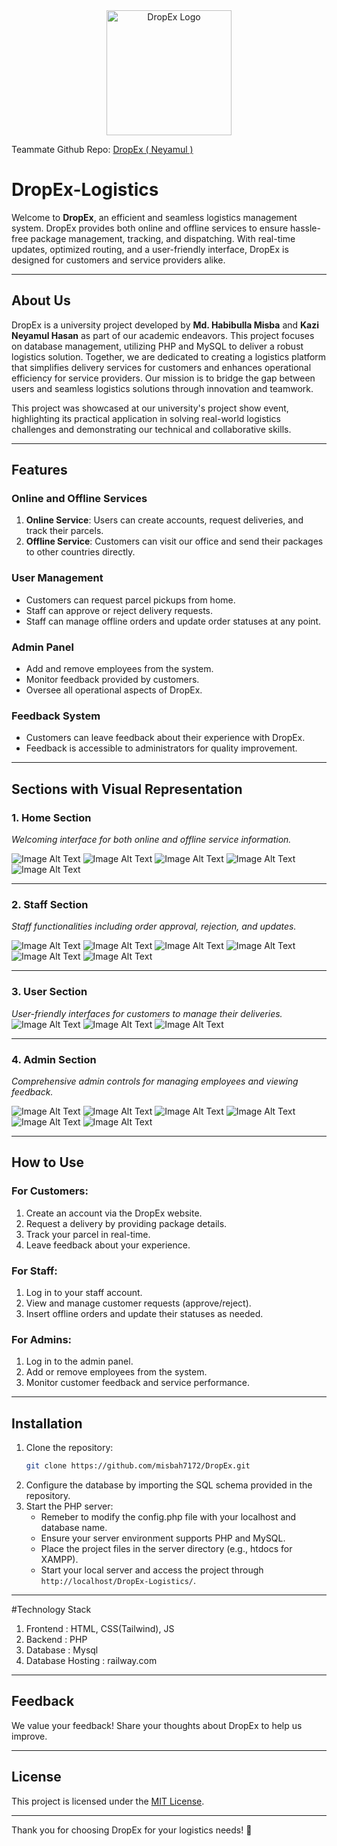 <div align="center">
  <img src="DropEx/Images/logo.png" alt="DropEx Logo" width="200" />
</div>

Teammate Github Repo: <a href="https://github.com/neyamul-hasan14/DropEx-Logistics">DropEx ( Neyamul ) </a>

# DropEx-Logistics

Welcome to **DropEx**, an efficient and seamless logistics management system. DropEx provides both online and offline services to ensure hassle-free package management, tracking, and dispatching. With real-time updates, optimized routing, and a user-friendly interface, DropEx is designed for customers and service providers alike.

---

## About Us

DropEx is a university project developed by **Md. Habibulla Misba** and **Kazi Neyamul Hasan** as part of our academic endeavors. This project focuses on database management, utilizing PHP and MySQL to deliver a robust logistics solution. Together, we are dedicated to creating a logistics platform that simplifies delivery services for customers and enhances operational efficiency for service providers. Our mission is to bridge the gap between users and seamless logistics solutions through innovation and teamwork.

This project was showcased at our university's project show event, highlighting its practical application in solving real-world logistics challenges and demonstrating our technical and collaborative skills.

---

## Features

### **Online and Offline Services**
1. **Online Service**: Users can create accounts, request deliveries, and track their parcels.
2. **Offline Service**: Customers can visit our office and send their packages to other countries directly.

### **User Management**
- Customers can request parcel pickups from home.
- Staff can approve or reject delivery requests.
- Staff can manage offline orders and update order statuses at any point.

### **Admin Panel**
- Add and remove employees from the system.
- Monitor feedback provided by customers.
- Oversee all operational aspects of DropEx.

### **Feedback System**
- Customers can leave feedback about their experience with DropEx.
- Feedback is accessible to administrators for quality improvement.

---

## Sections with Visual Representation

### **1. Home Section**
*Welcoming interface for both online and offline service information.*

![Image Alt Text](https://github.com/misbah7172/DropEx/blob/main/screenshots/home_page.png)
![Image Alt Text](https://github.com/misbah7172/DropEx/blob/main/screenshots/about.png)
![Image Alt Text](https://github.com/misbah7172/DropEx/blob/main/screenshots/feedbacks.png)
![Image Alt Text](https://github.com/misbah7172/DropEx/blob/main/screenshots/tracking.png)
![Image Alt Text](https://github.com/misbah7172/DropEx/blob/main/screenshots/branches.png)

---

### **2. Staff Section**
*Staff functionalities including order approval, rejection, and updates.*

![Image Alt Text](https://github.com/misbah7172/DropEx/blob/main/screenshots/staff_login.png)
![Image Alt Text](https://github.com/misbah7172/DropEx/blob/main/screenshots/staff_dash.png)
![Image Alt Text](https://github.com/misbah7172/DropEx/blob/main/screenshots/staff_profile.png)
![Image Alt Text](https://github.com/misbah7172/DropEx/blob/main/screenshots/arrived.png)
![Image Alt Text](https://github.com/misbah7172/DropEx/blob/main/screenshots/delivered.png)
![Image Alt Text](https://github.com/misbah7172/DropEx/blob/main/screenshots/update_order.png)


---

### **3. User Section**
*User-friendly interfaces for customers to manage their deliveries.*
![Image Alt Text](https://github.com/misbah7172/DropEx/blob/main/screenshots/user_login.png)
![Image Alt Text](https://github.com/misbah7172/DropEx/blob/main/screenshots/userdash.png)
![Image Alt Text](https://github.com/misbah7172/DropEx/blob/main/screenshots/userdash2.png)


---

### **4. Admin Section**
*Comprehensive admin controls for managing employees and viewing feedback.*




![Image Alt Text](https://github.com/misbah7172/DropEx/blob/main/screenshots/adminlogin.png)
![Image Alt Text](https://github.com/misbah7172/DropEx/blob/main/screenshots/admindash.png)
![Image Alt Text](https://github.com/misbah7172/DropEx/blob/main/screenshots/stafflistadmin.png)
![Image Alt Text](https://github.com/misbah7172/DropEx/blob/main/screenshots/managerlistadmin.png)
![Image Alt Text](https://github.com/misbah7172/DropEx/blob/main/screenshots/addnewstaff.png)
![Image Alt Text](https://github.com/misbah7172/DropEx/blob/main/screenshots/feedbackadmin.png)





---

## How to Use

### **For Customers:**
1. Create an account via the DropEx website.
2. Request a delivery by providing package details.
3. Track your parcel in real-time.
4. Leave feedback about your experience.

### **For Staff:**
1. Log in to your staff account.
2. View and manage customer requests (approve/reject).
3. Insert offline orders and update their statuses as needed.

### **For Admins:**
1. Log in to the admin panel.
2. Add or remove employees from the system.
3. Monitor customer feedback and service performance.

---

## Installation

1. Clone the repository:
   ```bash
   git clone https://github.com/misbah7172/DropEx.git
   ```
2. Configure the database by importing the SQL schema provided in the repository.
3. Start the PHP server:
   - Remeber to modify the config.php file with your localhost and database name.
   - Ensure your server environment supports PHP and MySQL.
   - Place the project files in the server directory (e.g., htdocs for XAMPP).
   - Start your local server and access the project through `http://localhost/DropEx-Logistics/`.

---

#Technology Stack

1. Frontend : HTML, CSS(Tailwind), JS
2. Backend : PHP
3. Database : Mysql
4. Database Hosting : railway.com

---

## Feedback
We value your feedback! Share your thoughts about DropEx to help us improve.

---

## License
This project is licensed under the [MIT License](LICENSE).

---

Thank you for choosing DropEx for your logistics needs! 🚚
